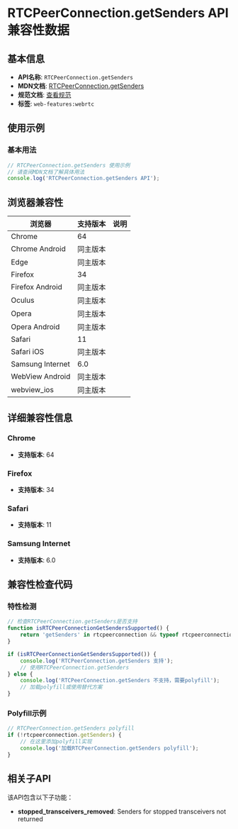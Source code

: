 # RTCPeerConnection.getSenders API 兼容性数据

## 基本信息

- **API名称**: `RTCPeerConnection.getSenders`
- **MDN文档**: [RTCPeerConnection.getSenders](https://developer.mozilla.org/docs/Web/API/RTCPeerConnection/getSenders)
- **规范文档**: [查看规范](https://w3c.github.io/webrtc-pc/#dom-peerconnection-getsenders)
- **标签**: `web-features:webrtc`

## 使用示例

### 基本用法

```javascript
// RTCPeerConnection.getSenders 使用示例
// 请查阅MDN文档了解具体用法
console.log('RTCPeerConnection.getSenders API');
```

## 浏览器兼容性

| 浏览器 | 支持版本 | 说明 |
|--------|----------|------|
| Chrome | 64 |  |
| Chrome Android | 同主版本 |  |
| Edge | 同主版本 |  |
| Firefox | 34 |  |
| Firefox Android | 同主版本 |  |
| Oculus | 同主版本 |  |
| Opera | 同主版本 |  |
| Opera Android | 同主版本 |  |
| Safari | 11 |  |
| Safari iOS | 同主版本 |  |
| Samsung Internet | 6.0 |  |
| WebView Android | 同主版本 |  |
| webview_ios | 同主版本 |  |

## 详细兼容性信息

### Chrome

- **支持版本**: 64

### Firefox

- **支持版本**: 34

### Safari

- **支持版本**: 11

### Samsung Internet

- **支持版本**: 6.0

## 兼容性检查代码

### 特性检测

```javascript
// 检查RTCPeerConnection.getSenders是否支持
function isRTCPeerConnectionGetSendersSupported() {
    return 'getSenders' in rtcpeerconnection && typeof rtcpeerconnection.getSenders === 'function';
}

if (isRTCPeerConnectionGetSendersSupported()) {
    console.log('RTCPeerConnection.getSenders 支持');
    // 使用RTCPeerConnection.getSenders
} else {
    console.log('RTCPeerConnection.getSenders 不支持，需要polyfill');
    // 加载polyfill或使用替代方案
}
```

### Polyfill示例

```javascript
// RTCPeerConnection.getSenders polyfill
if (!rtcpeerconnection.getSenders) {
    // 在这里添加polyfill实现
    console.log('加载RTCPeerConnection.getSenders polyfill');
}
```

## 相关子API

该API包含以下子功能：

- **stopped_transceivers_removed**: Senders for stopped transceivers not returned

